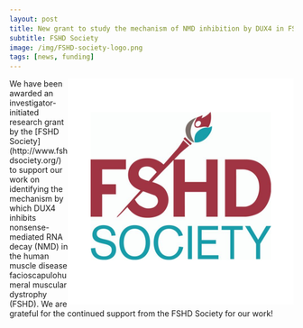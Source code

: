 ```yaml
---
layout: post  
title: New grant to study the mechanism of NMD inhibition by DUX4 in FSHD
subtitle: FSHD Society   
image: /img/FSHD-society-logo.png 
tags: [news, funding]  
---
```


<img align="right" src="/img/FSHD-society-logo.png" style="width:400px !important;height:400px !important;" />
We have been awarded an investigator-initiated research grant by the [FSHD Society](http://www.fshdsociety.org/) to support our work on identifying the mechanism by which DUX4 inhibits nonsense-mediated RNA decay (NMD) in the human muscle disease facioscapulohumeral muscular dystrophy (FSHD). We are grateful for the continued support from the FSHD Society for our work! 
<br>
<br>
